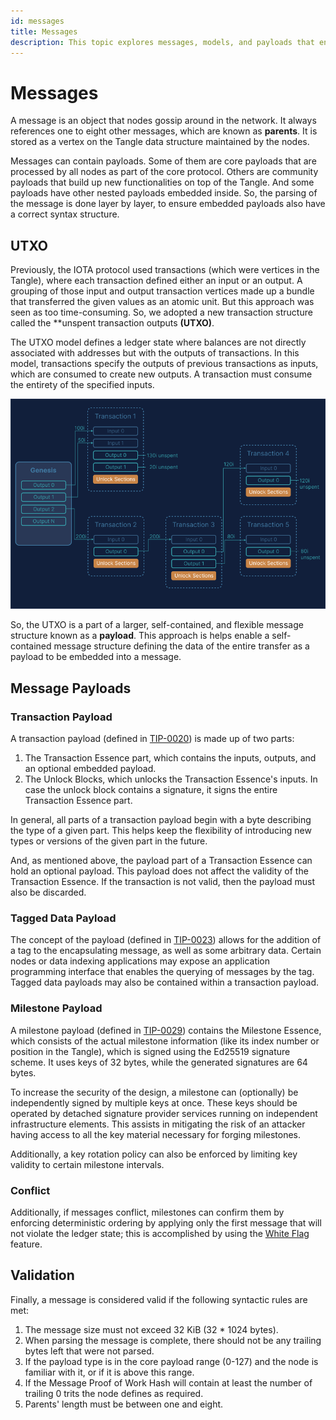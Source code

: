 ```yaml
---
id: messages
title: Messages
description: This topic explores messages, models, and payloads that encompass the transfer of data within the Tangle.
---
```


# Messages

A message is an object that nodes gossip around in the network. It always references one to eight other messages, which are known as **parents**. It is stored as a vertex on the Tangle data structure maintained by the nodes.

Messages can contain payloads. Some of them are core payloads that are processed by all nodes as part of the core protocol. Others are community payloads that build up new functionalities on top of the Tangle. And some payloads have other nested payloads embedded inside. So, the parsing of the message is done layer by layer, to ensure embedded payloads also have a correct syntax structure.

## UTXO

Previously, the IOTA protocol used transactions (which were vertices in the Tangle), where each transaction defined either an input or an output. A grouping of those input and output transaction vertices made up a bundle that transferred the given values as an atomic unit. But this approach was seen as too time-consuming. So, we adopted a new transaction structure called the **unspent transaction outputs **(UTXO)**.

The UTXO model defines a ledger state where balances are not directly associated with addresses but with the outputs of transactions. In this model, transactions specify the outputs of previous transactions as inputs, which are consumed to create new outputs. A transaction must consume the entirety of the specified inputs.

![utxo-model](/img/learn/about-iota/utxo.png)

So, the UTXO is a part of a larger, self-contained, and flexible message structure known as a **payload**. This approach is helps enable a self-contained message structure defining the data of the entire transfer as a payload to be embedded into a message.

## Message Payloads

### Transaction Payload

A transaction payload (defined in [TIP-0020](https://github.com/lzpap/tips/blob/tx-updates/tips/TIP-0020/tip-0020.md)) is made up of two parts:

1. The Transaction Essence part, which contains the inputs, outputs, and an optional embedded payload.
2. The Unlock Blocks, which unlocks the Transaction Essence's inputs. In case the unlock block contains a signature, it signs the entire Transaction Essence part.

In general, all parts of a transaction payload begin with a byte describing the type of a given part. This helps keep the flexibility of introducing new types or versions of the given part in the future.

And, as mentioned above, the payload part of a Transaction Essence can hold an optional payload. This payload does not affect the validity of the Transaction Essence. If the transaction is not valid, then the payload must also be discarded.

### Tagged Data Payload

The concept of the payload (defined in [TIP-0023](https://github.com/Wollac/protocol-rfcs/blob/tagged-data/tips/TIP-0023/tip-0023.md)) allows for the addition of a tag to the encapsulating message, as well as some arbitrary data. Certain nodes or data indexing applications may expose an application programming interface that enables the querying of messages by the tag. Tagged data payloads may also be contained within a transaction payload.

### Milestone Payload

A milestone payload (defined in [TIP-0029](https://github.com/iotaledger/tips/blob/milestone-with-signature-blocks/tips/TIP-0029/tip-0029.md)) contains the Milestone Essence, which consists of the actual milestone information (like its index number or position in the Tangle), which is signed using the Ed25519 signature scheme. It uses keys of 32 bytes, while the generated signatures are 64 bytes.

To increase the security of the design, a milestone can (optionally) be independently signed by multiple keys at once. These keys should be operated by detached signature provider services running on independent infrastructure elements. This assists in mitigating the risk of an attacker having access to all the key material necessary for forging milestones.

Additionally, a key rotation policy can also be enforced by limiting key validity to certain milestone intervals.

### Conflict

Additionally, if messages conflict, milestones can confirm them by enforcing deterministic ordering by applying only the first message that will not violate the ledger state; this is accomplished by using the [White Flag](https://govern.iota.org/t/conflict-white-flag-mitigate-conflict-spamming-by-ignoring-conflicts/233) feature.

## Validation

Finally, a message is considered valid if the following syntactic rules are met:

1. The message size must not exceed 32 KiB (32 \* 1024 bytes).
2. When parsing the message is complete, there should not be any trailing bytes left that were not parsed.
3. If the payload type is in the core payload range (0-127) and the node is familiar with it, or if it is above this range.
4. If the Message Proof of Work Hash will contain at least the number of trailing 0 trits the node defines as required.
5. Parents' length must be between one and eight.
